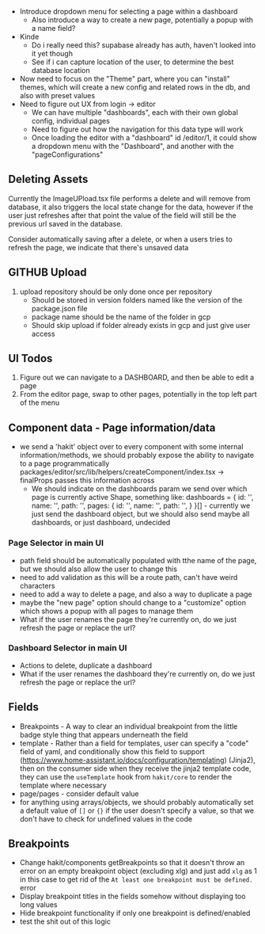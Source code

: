 - Introduce dropdown menu for selecting a page within a dashboard
   - Also introduce a way to create a new page, potentially a popup with a name field?
- Kinde
  - Do i really need this? supabase already has auth, haven't looked into it yet though
  - See if i can capture location of the user, to determine the best database location
- Now need to focus on the "Theme" part, where you can "install" themes, which will create a new config and related rows in the db, and also with preset values
- Need to figure out UX from login -> editor
  - We can have multiple "dashboards", each with their own global config, individual pages
  - Need to figure out how the navigation for this data type will work
  - Once loading the editor with a "dashboard" id /editor/1, it could show a dropdown menu with the "Dashboard", and another with the "pageConfigurations"

## Deleting Assets
Currently the ImageUPload.tsx file performs a delete and will remove from database, it also triggers the local state change for the data, however if the user just refreshes after that point the value of the field will still be the previous url saved in the database.

Consider automatically saving after a delete, or when a users tries to refresh the page, we indicate that there's unsaved data

## GITHUB Upload

1. upload repository should be only done once per repository
    - Should be stored in version folders named like the version of the package.json file
    - package name should be the name of the folder in gcp
    - Should skip upload if folder already exists in gcp and just give user access


## UI Todos

1. Figure out we can navigate to a DASHBOARD, and then be able to edit a page
2. From the editor page, swap to other pages, potentially in the top left part of the menu

## Component data - Page information/data
- we send a 'hakit' object over to every component with some internal information/methods, we should probably expose the ability to navigate to a page programmatically
    packages/editor/src/lib/helpers/createComponent/index.tsx -> finalProps passes this information across
  - We should indicate on the dashboards param we send over which page is currently active
  Shape, something like:
  dashboards = {
    id: '',
    name: '',
    path: '',
    pages: {
      id: '',
      name: '',
      path: '',
    }
  }[] - currently we just send the dashboard object, but we should also send maybe all dashboards, or just dashboard, undecided

### Page Selector in main UI
- path field should be automatically populated with tthe name of the page, but we should also allow the user to change this
- need to add validation as this will be a route path, can't have weird characters
- need to add a way to delete a page, and also a way to duplicate a page
- maybe the "new page" option should change to a "customize" option which shows a popup with all pages to manage them
- What if the user renames the page they're currently on, do we just refresh the page or replace the url?

### Dashboard Selector in main UI
- Actions to delete, duplicate a dashboard
- What if the user renames the dashboard they're currently on, do we just refresh the page or replace the url?

## Fields
- Breakpoints - A way to clear an individual breakpoint from the little badge style thing that appears underneath the field
- template - Rather than a field for templates, user can specify a "code" field of yaml, and conditionally show this field to support (https://www.home-assistant.io/docs/configuration/templating) (Jinja2), then on the consumer side when they receive the jinja2 template code, they can use the `useTemplate` hook from `hakit/core` to render the template where necessary
- page/pages - consider default value
- for anything using arrays/objects, we should probably automatically set a default value of `[]` or `{}` if the user doesn't specify a value, so that we don't have to check for undefined values in the code

## Breakpoints
- Change hakit/components getBreakpoints so that it doesn't throw an error on an empty breakpoint object (excluding xlg) and just add `xlg` as 1 in this case to get rid of the `At least one breakpoint must be defined.` error
- Display breakpoint titles in the fields somehow without displaying too long values
- Hide breakpoint functionality if only one breakpoint is defined/enabled
- test the shit out of this logic